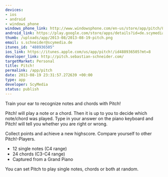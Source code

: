 ```yaml
--- 
devices: 
- ios
- android
- windows_phone
windows_phone_link: http://www.windowsphone.com/en-us/store/app/pitch/8520e50a-878d-4529-9fc1-1af4b9673b28
android_link: https://play.google.com/store/apps/details?id=de.scymedia.pitch&hl=en
thumb: /uploads/app/2013-08/2013-08-19-pitch.png
email: s.schneider@scymedia.de
itunes_id: "488936505"
ios_link: https://itunes.apple.com/us/app/pitch!/id488936505?mt=8
developer_link: http://pitch.sebastian-schneider.com/
targetMarket: Personal
title: Pitch!
permalink: /app/pitch
date: 2013-08-19 23:31:57.272639 +00:00
type: app
developer: ScyMedia
status: publish
---
```


Train your ear to recognize notes and chords with Pitch!

Pitch! will play a note or a chord. Then it is up to you to decide which note/chord was played. Type in your answer on the piano keyboard and Pitch! will tell you whether you are right or wrong.

Collect points and achieve a new highscore. Compare yourself to other Pitch!-Players.

* 12 single notes (C4 range)
* 24 chords (C3-C4 range)
* Captured from a Grand Piano

You can set Pitch to play single notes, chords or both at random.
